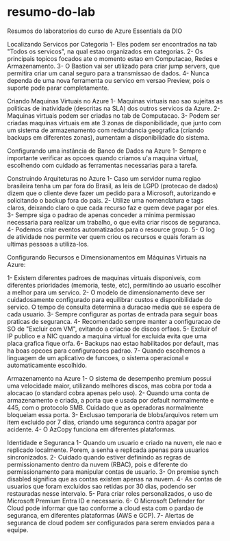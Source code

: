 # resumo-do-lab
Resumos do laboratorios do curso de Azure Essentials da DIO

Localizando Servicos por Categoria
1- Eles podem ser encontrados na tab "Todos os servicos", na qual estao organizados em categorias.
2- Os principais topicos focados ate o momento estao em Computacao, Redes e Armazenamento.
3- O Bastion vai ser utilizado para criar jump servers, que permitira criar um canal seguro para a transmissao de dados.
4- Nunca dependa de uma nova ferramenta ou servico em versao Preview, pois o suporte pode parar completamente.

Criando Maquinas Virtuais no Azure
1- Maquinas virtuais nao sao sujeitas as politicas de inatividade (descritas na SLA) dos outros servicos da Azure.
2- Maquinas virtuais podem ser criadas no tab de Computacao.
3- Podem ser criadas maquinas virtuais em ate 3 zonas de disponibilidade, que junto com um sistema de armazenamento com redundancia geografica (criando backups em diferentes zonas), aumentam a disponibilidade do sistema.

Configurando uma instância de Banco de Dados na Azure
1- Sempre e importante verificar as opcoes quando criamos u'a maquina virtual, escolhendo com cuidado as ferramentas necessarias para a tarefa.

Construindo Arquiteturas no Azure
1- Caso um servidor numa regiao brasileira tenha um par fora do Brasil, as leis de LGPD (protecao de dados) dizem que o cliente deve fazer um pedido para a Microsoft, autorizando e solicitando o backup fora do pais.
2- Utilize uma nomenclatura e tags claros, deixando claro o que cada recurso faz e quem deve pagar por eles.
3- Sempre siga o padrao de apenas conceder a minima permissao necessaria para realizar um trabalho, o que evita criar riscos de seguranca.
4- Podemos criar eventos automatizados para o resource group.
5- O log de atividade nos permite ver quem criou os recursos e quais foram as ultimas pessoas a utiliza-los.

Configurando Recursos e Dimensionamentos em Máquinas Virtuais na Azure:

1- Existem diferentes padroes de maquinas virtuais disponiveis, com diferentes prioridades (memoria, teste, etc), permitindo ao usuario escolher a melhor para um servico.
2- O modelo de dimensionamento deve ser cuidadosamente configurado para equilibrar custos e disponibilidade do servico. O tempo de consulta determina a duracao media que se espera de cada usuario.
3- Sempre configurar as portas de entrada para seguir boas praticas de seguranca.
4- Recomendado sempre manter a configuracao de SO de "Excluir com VM", evitando a criacao de discos orfaos.
5- Excluir of IP publico e a NIC quando a maquina virtual for excluida evita que uma placa grafica fique orfa.
6- Backups nao estao habilitados por default, mas ha boas opcoes para configuracoes padrao.
7- Quando escolhemos a linguagem de um aplicativo de funcoes, o sistema operacional e automaticamente escolhido.

Armazenamento na Azure
1- O sistema de desempenho premium possui uma velocidade maior, utilizando melhores discos, mas cobra por toda a alocacao (o standard cobra apenas pelo uso).
2- Quando uma conta de armazenamento e criada, a porta que e usada por default normalmente e 445, com o protocolo SMB. Cuidado que as operadoras normalmente bloqueiam essa porta.
3- Exclusao temporaria de blobs/arquivos retem um item excluido por 7 dias, criando uma seguranca contra apagar por acidente.
4- O AzCopy funciona em diferentes plataformas.

Identidade e Seguranca
1- Quando um usuario e criado na nuvem, ele nao e replicado localmente. Porem, a senha e replicada apenas para usuarios sincronizados.
2- Cuidado quando estiver definindo as regras de permissionamento dentro da nuvem (RBAC), pois e diferente do permissionamento para manipular contas de usuario.
3- On premise synch disabled significa que as contas existem apenas na nuvem.
4- As contas de usuarios que foram excluidos sao retidas por 30 dias, podendo ser restauradas nesse intervalo.
5- Para criar roles personalizados, o uso de Microsoft Premium Entra ID e necessario.
6- O Microsoft Defender for Cloud pode informar que tao conforme a cloud esta com o pardao de seguranca, em diferentes plataformas (AWS e GCP).
7- Alertas de seguranca de cloud podem ser configurados para serem enviados para a equipe.
